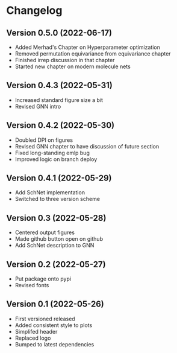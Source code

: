 # Changelog


## Version 0.5.0 (2022-06-17)

* Added Merhad's Chapter on Hyperparameter optimization
* Removed permutation equivariance from equivariance chapter
* Finished irrep discussion in that chapter
* Started new chapter on modern molecule nets

## Version 0.4.3 (2022-05-31)

* Increased standard figure size a bit
* Revised GNN intro

## Version 0.4.2 (2022-05-30)

* Doubled DPI on figures
* Revised GNN chapter to have discussion of future section
* Fixed long-standing emlp bug
* Improved logic on branch deploy

## Version 0.4.1 (2022-05-29)

* Add SchNet implementation
* Switched to three version scheme

## Version 0.3 (2022-05-28)

* Centered output figures
* Made github button open on github
* Add SchNet description to GNN

## Version 0.2 (2022-05-27)

* Put package onto pypi
* Revised fonts

## Version 0.1 (2022-05-26)

* First versioned released
* Added consistent style to plots
* Simplifed header
* Replaced logo
* Bumped to latest dependencies
